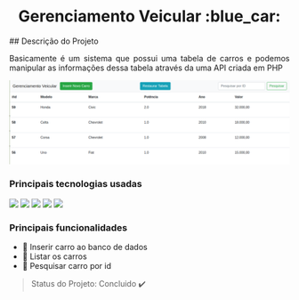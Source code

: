 <h1 align="center">Gerenciamento Veicular :blue_car: </h1>
## Descrição do Projeto
<p align="justify">Basicamente é um sistema que possui uma tabela de carros e podemos manipular as informações dessa tabela através da uma API criada em PHP</p>
<!-- foto do projeto  --->
<img src="https://github.com/MarcosMthJr/SistemaGerenciamentoVeicular/blob/master/readmeImg/telaInicial.png?raw=true"/>

### Principais tecnologias usadas
<img src="https://img.shields.io/static/v1?label=PHP&message=language&color=blue&style=for-the-badge"/>

<img src="https://img.shields.io/static/v1?label=JAVASCRIPT&message=language&color=yellow&style=for-the-badge&logo=JS"/>

<img src="https://img.shields.io/static/v1?label=HTML5&message=markup_language&color=red&style=for-the-badge&logo=html"/>

<img src="https://img.shields.io/static/v1?label=CSS3&message=style_sheet&color=cian&style=for-the-badge&logo=CSS"/>

<img src="https://img.shields.io/static/v1?label=BOOTSTRAP4&message=framework&color=purple&style=for-the-badge&logo=BOOTSTRAP"/>

### Principais funcionalidades
- :blue_car: Inserir carro ao banco de dados
- :blue_car: Listar os carros
- :blue_car: Pesquisar carro por id

> Status do Projeto: Concluido :heavy_check_mark:

